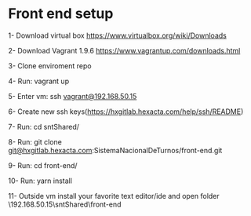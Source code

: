 # Front end setup

1- Download virtual box https://www.virtualbox.org/wiki/Downloads

2- Download Vagrant 1.9.6 https://www.vagrantup.com/downloads.html

3- Clone enviroment repo

4- Run: vagrant up

5- Enter vm: ssh vagrant@192.168.50.15

6- Create new ssh keys(https://hxgitlab.hexacta.com/help/ssh/README)

7- Run: cd sntShared/

8- Run: git clone git@hxgitlab.hexacta.com:SistemaNacionalDeTurnos/front-end.git

9- Run: cd front-end/

10- Run: yarn install

11- Outside vm install your favorite text editor/ide and open folder \\192.168.50.15\sntShared\front-end
